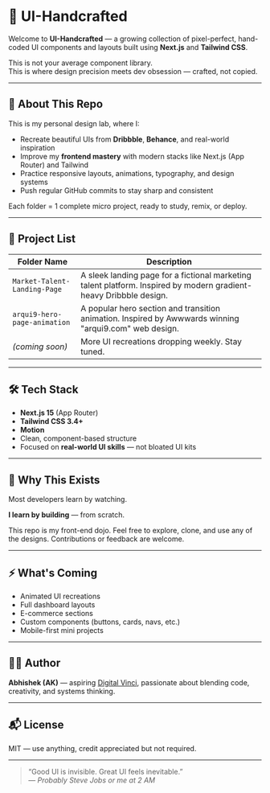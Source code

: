 # 🎨 UI-Handcrafted

Welcome to **UI-Handcrafted** — a growing collection of pixel-perfect, hand-coded UI components and layouts built using **Next.js** and **Tailwind CSS**.

This is not your average component library.  
This is where design precision meets dev obsession — crafted, not copied.

---

## 🚀 About This Repo

This is my personal design lab, where I:

- Recreate beautiful UIs from **Dribbble**, **Behance**, and real-world inspiration
- Improve my **frontend mastery** with modern stacks like Next.js (App Router) and Tailwind
- Practice responsive layouts, animations, typography, and design systems
- Push regular GitHub commits to stay sharp and consistent

Each folder = 1 complete micro project, ready to study, remix, or deploy.

---

## 📁 Project List

| Folder Name | Description |
|-------------|-------------|
| `Market-Talent-Landing-Page` | A sleek landing page for a fictional marketing talent platform. Inspired by modern gradient-heavy Dribbble design. |
`arqui9-hero-page-animation` | A popular hero section and transition animation. Inspired by Awwwards winning "arqui9.com" web design. |
| *(coming soon)* | More UI recreations dropping weekly. Stay tuned. |

---

## 🛠️ Tech Stack

- **Next.js 15** (App Router)
- **Tailwind CSS 3.4+**
- **Motion**
- Clean, component-based structure
- Focused on **real-world UI skills** — not bloated UI kits

---

## 🧠 Why This Exists

Most developers learn by watching.

**I learn by building** — from scratch.

This repo is my front-end dojo. Feel free to explore, clone, and use any of the designs. Contributions or feedback are welcome.

---

## ⚡ What's Coming

- Animated UI recreations
- Full dashboard layouts
- E-commerce sections
- Custom components (buttons, cards, navs, etc.)
- Mobile-first mini projects

---

## 🧑‍💻 Author

**Abhishek (AK)** — aspiring [Digital Vinci](https://en.wikipedia.org/wiki/Polymath), passionate about blending code, creativity, and systems thinking.

---

## 📬 License

MIT — use anything, credit appreciated but not required.

---

> “Good UI is invisible. Great UI feels inevitable.”  
> — *Probably Steve Jobs or me at 2 AM*
